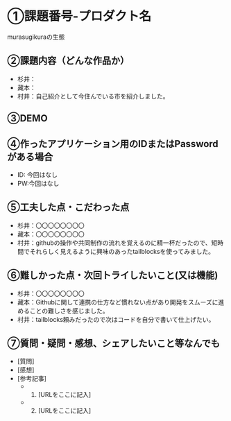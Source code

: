 # ①課題番号-プロダクト名

murasugikuraの生態

## ②課題内容（どんな作品か）

- 杉井：
- 藏本：
- 村井：自己紹介として今住んでいる市を紹介しました。

## ③DEMO


## ④作ったアプリケーション用のIDまたはPasswordがある場合

- ID: 今回はなし
- PW:今回はなし

## ⑤工夫した点・こだわった点

- 杉井：〇〇〇〇〇〇〇〇
- 藏本：〇〇〇〇〇〇〇〇
- 村井：githubの操作や共同制作の流れを覚えるのに精一杯だったので、短時間でそれらしく見えるように興味のあったtailblocksを使ってみました。

## ⑥難しかった点・次回トライしたいこと(又は機能)

- 杉井：〇〇〇〇〇〇〇〇
- 藏本：Githubに関して連携の仕方など慣れない点があり開発をスムーズに進めることの難しさを感じました。
- 村井：tailblocks頼みだったので次はコードを自分で書いて仕上げたい。


## ⑦質問・疑問・感想、シェアしたいこと等なんでも

- [質問]
- [感想]
- [参考記事]
  - 1. [URLをここに記入]
  - 2. [URLをここに記入]

